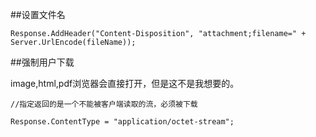 ﻿##设置文件名

```
Response.AddHeader("Content-Disposition", "attachment;filename=" + Server.UrlEncode(fileName));
```

##强制用户下载

image,html,pdf浏览器会直接打开，但是这不是我想要的。

```
//指定返回的是一个不能被客户端读取的流，必须被下载    
 
Response.ContentType = "application/octet-stream";
```



